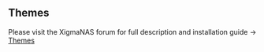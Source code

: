 Themes
------

Please visit the XigmaNAS forum for full description and installation guide -> <a href="https://www.xigmanas.com/forums/viewtopic.php?f=71&t=14778#p91734">Themes</a>